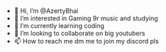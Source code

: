 - 👋 Hi, I’m @AzertyBhai
- 👀 I’m interested in Gaming 9r music and studying
- 🌱 I’m currently learning coding 
- 💞️ I’m looking to collaborate on big youtubers
- 📫 How to reach me dm me to join my discord pls

<!---
AzertyBhai/AzertyBhai is a ✨ special ✨ repository because its `README.md` (this file) appears on your GitHub profile.
You can click the Preview link to take a look at your changes.
--->
